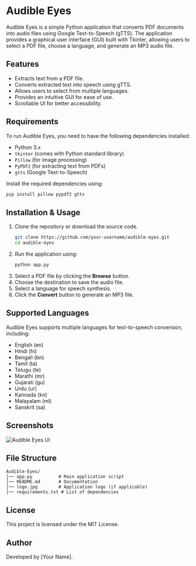 # Audible Eyes

Audible Eyes is a simple Python application that converts PDF documents into audio files using Google Text-to-Speech (gTTS). The application provides a graphical user interface (GUI) built with Tkinter, allowing users to select a PDF file, choose a language, and generate an MP3 audio file.

## Features
- Extracts text from a PDF file.
- Converts extracted text into speech using gTTS.
- Allows users to select from multiple languages.
- Provides an intuitive GUI for ease of use.
- Scrollable UI for better accessibility.

## Requirements
To run Audible Eyes, you need to have the following dependencies installed:

- Python 3.x
- `tkinter` (comes with Python standard library)
- `Pillow` (for image processing)
- `PyPDF2` (for extracting text from PDFs)
- `gtts` (Google Text-to-Speech)

Install the required dependencies using:
```sh
pip install pillow pypdf2 gtts
```

## Installation & Usage
1. Clone the repository or download the source code.
   ```sh
   git clone https://github.com/your-username/audible-eyes.git
   cd audible-eyes
   ```
2. Run the application using:
   ```sh
   python app.py
   ```
3. Select a PDF file by clicking the **Browse** button.
4. Choose the destination to save the audio file.
5. Select a language for speech synthesis.
6. Click the **Convert** button to generate an MP3 file.

## Supported Languages
Audible Eyes supports multiple languages for text-to-speech conversion, including:
- English (en)
- Hindi (hi)
- Bengali (bn)
- Tamil (ta)
- Telugu (te)
- Marathi (mr)
- Gujarati (gu)
- Urdu (ur)
- Kannada (kn)
- Malayalam (ml)
- Sanskrit (sa)

## Screenshots
![Audible Eyes UI](screenshot.png)

## File Structure
```
Audible-Eyes/
│── app.py          # Main application script
│── README.md       # Documentation
│── logo.jpg        # Application logo (if applicable)
│── requirements.txt # List of dependencies
```

## License
This project is licensed under the MIT License.

## Author
Developed by [Your Name].
